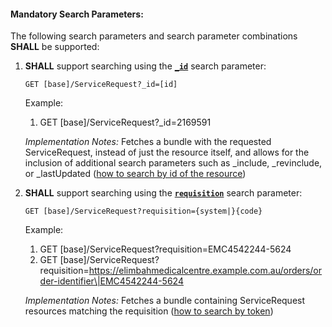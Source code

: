 #### Mandatory Search Parameters:

The following search parameters and search parameter combinations **SHALL** be supported:

1. **SHALL** support searching using the **[`_id`](https://hl7.org/fhir/R4/servicerequest.html#search)** search parameter:
 
    `GET [base]/ServiceRequest?_id=[id]`

    Example:
    
      1. GET [base]/ServiceRequest?_id=2169591

    *Implementation Notes:* Fetches a bundle with the requested ServiceRequest, instead of just the resource itself, and allows for the inclusion of additional search parameters such as _include, _revinclude, or _lastUpdated ([how to search by id of the resource](https://hl7.org/fhir/r4/search.html#id))


1. **SHALL** support searching using the **[`requisition`](https://hl7.org/fhir/R4/servicerequest.html#search)** search parameter:


    `GET [base]/ServiceRequest?requisition={system|}{code}`

    Example:
    
      1. GET [base]/ServiceRequest?requisition=EMC4542244-5624
      1. GET [base]/ServiceRequest?requisition=https://elimbahmedicalcentre.example.com.au/orders/order-identifier\|EMC4542244-5624 

    *Implementation Notes:* Fetches a bundle containing ServiceRequest resources matching the requisition ([how to search by token](http://hl7.org/fhir/R4/search.html#token))


